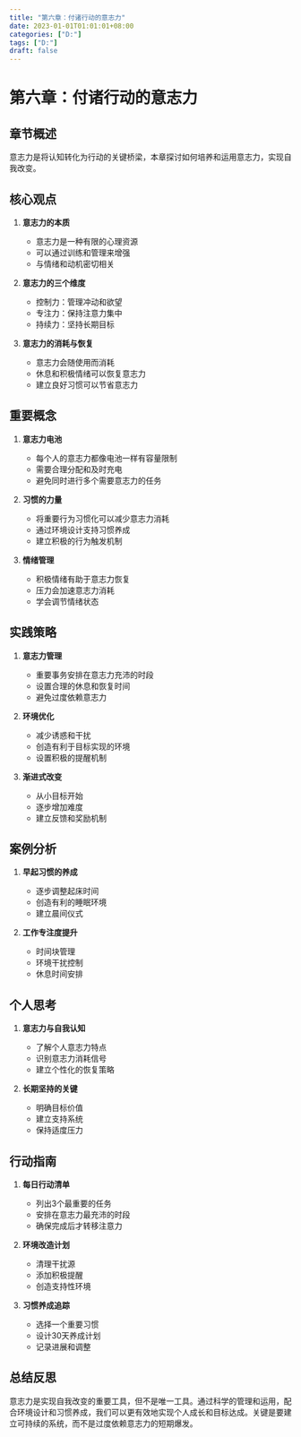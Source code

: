 ```yaml
---
title: "第六章：付诸行动的意志力"
date: 2023-01-01T01:01:01+08:00
categories: ["D:"]
tags: ["D:"]
draft: false
---
```

# 第六章：付诸行动的意志力

## 章节概述
意志力是将认知转化为行动的关键桥梁，本章探讨如何培养和运用意志力，实现自我改变。

## 核心观点

1. **意志力的本质**
   - 意志力是一种有限的心理资源
   - 可以通过训练和管理来增强
   - 与情绪和动机密切相关

2. **意志力的三个维度**
   - 控制力：管理冲动和欲望
   - 专注力：保持注意力集中
   - 持续力：坚持长期目标

3. **意志力的消耗与恢复**
   - 意志力会随使用而消耗
   - 休息和积极情绪可以恢复意志力
   - 建立良好习惯可以节省意志力

## 重要概念

1. **意志力电池**
   - 每个人的意志力都像电池一样有容量限制
   - 需要合理分配和及时充电
   - 避免同时进行多个需要意志力的任务

2. **习惯的力量**
   - 将重要行为习惯化可以减少意志力消耗
   - 通过环境设计支持习惯养成
   - 建立积极的行为触发机制

3. **情绪管理**
   - 积极情绪有助于意志力恢复
   - 压力会加速意志力消耗
   - 学会调节情绪状态

## 实践策略

1. **意志力管理**
   - 重要事务安排在意志力充沛的时段
   - 设置合理的休息和恢复时间
   - 避免过度依赖意志力

2. **环境优化**
   - 减少诱惑和干扰
   - 创造有利于目标实现的环境
   - 设置积极的提醒机制

3. **渐进式改变**
   - 从小目标开始
   - 逐步增加难度
   - 建立反馈和奖励机制

## 案例分析

1. **早起习惯的养成**
   - 逐步调整起床时间
   - 创造有利的睡眠环境
   - 建立晨间仪式

2. **工作专注度提升**
   - 时间块管理
   - 环境干扰控制
   - 休息时间安排

## 个人思考

1. **意志力与自我认知**
   - 了解个人意志力特点
   - 识别意志力消耗信号
   - 建立个性化的恢复策略

2. **长期坚持的关键**
   - 明确目标价值
   - 建立支持系统
   - 保持适度压力

## 行动指南

1. **每日行动清单**
   - 列出3个最重要的任务
   - 安排在意志力最充沛的时段
   - 确保完成后才转移注意力

2. **环境改造计划**
   - 清理干扰源
   - 添加积极提醒
   - 创造支持性环境

3. **习惯养成追踪**
   - 选择一个重要习惯
   - 设计30天养成计划
   - 记录进展和调整

## 总结反思

意志力是实现自我改变的重要工具，但不是唯一工具。通过科学的管理和运用，配合环境设计和习惯养成，我们可以更有效地实现个人成长和目标达成。关键是要建立可持续的系统，而不是过度依赖意志力的短期爆发。
